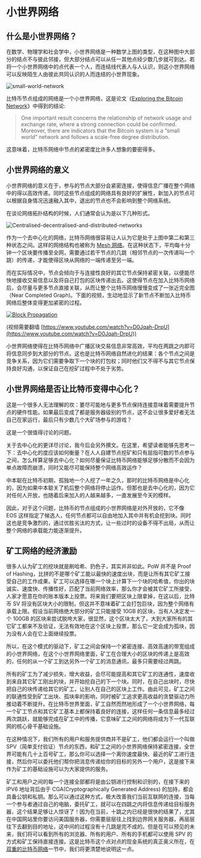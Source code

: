 # 小世界网络

## 什么是小世界网络？

在数学、物理学和社会学中，小世界网络是一种数学上图的类型，在这种图中大部分的结点不与彼此邻接，但大部分结点可以从任一其他点经少数几步就可到达。若将一个小世界网络中的点代表一个人，而连结线代表人与人认识，则这小世界网络可以反映陌生人由彼此共同认识的人而连结的小世界现象。

![small-world-network](http://i1375.photobucket.com/albums/ag455/imcoddy/bitcoin/small-world-network_zpspsjygfkn.png)

比特币节点组成的网络是一个小世界网络，这是论文《[Exploring the Bitcoin Network](https://www.researchgate.net/publication/262562539_Exploring_the_Bitcoin_Network)》中得到的结论:

> One important result concerns the relationship of network usage and exchange rate, where a strong connection could be confirmed. Moreover, there are indicators that the Bitcoin system is a “small world” network and follows a scale-free degree distribution.

这意味着，比特币网络中节点的紧密度比许多人想象的要密得多。

## 小世界网络的意义

小世界网络的意义在于，参与的节点大部分会紧密连接，使得信息广播在整个网络中的得以高效传递。同时这些节点组成的网络具有良好的扩展性，新加入的节点可以根据自身情况迅速融入其中，退出的节点也不会影响到整个网络系统。

在谈论网络拓扑结构的时候，人们通常会认为是以下几种形式。

![Centralised-decentralised-and-distributed-networks](http://i1375.photobucket.com/albums/ag455/imcoddy/bitcoin/Centralised-decentralised-and-distributed-networks-Baran-in-Barabasi-2003_zpsxnpqulzx.png)

作为一个去中心化的网络，比特币网络很容易让人认为它是处于上图中第二和第三种状态之间。这样的网络结构也被称为 [Mesh 网络](https://en.wikipedia.org/wiki/Mesh_networking)。在这种状态下，平均每十分钟一个区块要传播至全网，需要通过若干节点的几跳（相邻节点的一次传递叫一个跳）的传递，才能使得区块从网络的一端传递至另一端。

而在实际情况中，节点会倾向于与连接性良好的其它节点保持紧密关联，以便能尽快地接收交易信息以及将自己打包的区块传递出去。这使得节点在加入比特币网络后，会尽量与更多节点直接关联，从而让整个比特币网络慢慢变成了一张近完全图（Near Completed Graph)。下面的视频，生动地显示了新节点不断加入比特币网络后整体变得更加紧密的过程。

[![Block Propagation](https://img.youtube.com/vi/D0Jqah-DrpU/0.jpg)](https://www.youtube.com/watch?v=D0Jqah-DrpU)

(视频需要翻墙 [https://www.youtube.com/watch?v=D0Jqah-DrpU](https://www.youtube.com/watch?v=D0Jqah-DrpU))

小世界网络使得在比特币网络中广播区块交易信息非常高效，平均在两跳之内即可将信息同步到大部分的节点。这也是比特币网络自然进化的结果：各个节点之间是竞争关系，因为它们需要争取下一个块的打包权；同时他们又不得不与其它节点保持良好沟通，以保证自己在挖矿过程中不处于劣势。

## 小世界网络是否让比特币变得中心化？

这是一个很多人无法理解的坎：要尽可能地与更多节点保持连接意味着需要提升节点的硬件性能。如果最后变成了都是服务器级别的节点，这不会让很多爱好者无法自己在家运行，最后只有少数几个大矿场参与的游戏？

这是一个很值得讨论的问题。

关于去中心化的更详尽讨论，我今后会另外撰文。在这里，希望读者能够先思考一下：去中心化的度应该如何衡量？在人人自建节点挖矿和只有屈指可数的节点参与之间，怎么样算足够去中心化？如何尽量保证比特币网络能够足够分散而不会因为单点故障而崩溃，同时又能尽可能保持整个网络高效运作？

中本聪在比特币初期，孤独地一个人挖了一年之久，那时的比特币网络是中心化的，因为如果中本聪关了机后整个网络将停止运作。但那也是去中心化的，因为它对任何人开放，也随着后来加入的人越来越多，一直发展至今天的模样。

因此，对于这个问题，比特币的节点组成的小世界网络是对外开放的，它不像 EOS 这样指定了候选人，任何节点都可以自由地加入其中并有机会挖到块。同时这也是竞争激烈的，通过优胜劣汰的方式，让一些过时的设备不得不出局，从而让整个网络的承载能力能逐渐提升。

## 矿工网络的经济激励

很多人认为矿工的挖块就是刷哈希、扔色子，其实并非如此。PoW 并不是 Proof of Hashing，比拼的不是哪个矿工能以最快的速度出块，而是让所有其它矿工接受自己的工作成果。矿工可以选择在哪一个块上计算下一个块的哈希值，你出的块诚实、速度快、传播性好，匹配了当前网络效率，那么你才会被其它矿工所接受，人家才愿意在你的账本版本上投票。将来我们要把区块上限拿掉，在这以后，比特币 SV 将没有区块大小的限制，但这并不意味着矿工会打包巨块，因为整个网络有承载上限。假设当前网络绝大部分的矿工只能接受 10GB 的区块，当有人决定发一个 100GB 的区块来尝试脱垮大家，很显然，这个区块太大了，大到大家所有的其它矿工都来不及验证，无法有效地在这个区块上投票，那么它一定会成为孤块，因为没有人会在它上面继续投票。

所以，在这个模式的驱动下，矿工之间会保持一个紧密连接、高效高速的带宽组成的小世界网络，在这个小世界网络里面，矿工在合理大小的区块的传递上是高效的，任何的从一个矿工到达另外一个矿工的消息通讯，最多只需要经过两跳。

所有的矿工为了减少损失，增大收益，会尽可能提高和其它矿工的连通性，速度收到来自其它矿工刚出的块，并开始挖自己的下一个块。同时，在自己出块时，尽快把自己的块传递给其它的矿工，让别人在自己的区块上工作。由此可见，矿工之间的联通性受到矿工出块、孤块率的影响，同时被矿工追求更高收益的贪婪驱动力所推动着不断提升。在比特币世界里面，矿工自然而然地形成了一个小世界网络，每一个矿工节点和其它矿工基本上都保持着良好的连接，这样任何一条信息最多经过两次跳跃，就能够完成在矿工中的传播，它意味矿工之间的网络将成为下一代互联网的核心骨干基础设施。

在这种情况下，我们所有的用户和服务提供商并不是矿工，他们都会运行一个叫做 SPV（简单支付验证）节点的东西，和矿工之间的小世界网络保持紧密连接，全世界可能有几十上百号矿工，那么你可以选择一个离你速度最快、最近的矿工进行连接，然后你可以委托他们帮你把消息传递给你的目标的另外一个用户，这是接下来作为矿工的基础设施可以为大家提供的服务。

矿工和用户之间的每一个连接全部都将是由公钥进行控制和识别的，在接下来的 IPV6 地址背后由于 CGA(Cryptographically Generated Address) 的加持，都会具备公钥和私钥。那么可以通过这种方式，极大改善我们当前互联网的连接，当每一个参与者通过自己的电脑，委托矿工，就可以在四跳之内将信息传递给目标服务器，这个结果足够让人惊讶了！因为在当前，十跳之内已经是很快的结果了，尤其在中国网站里你要访问美国服务器，你需要层层往上找到边界网关服务器，再层层往下去翻到目的地址，这中间的过程没有十几跳是完不成的。但是在可以预见的未来，我们将可以看到所有的浏览器、所有的用户、所有的手机都可以使用 SPV 的方式和矿工保持直接连接。这是比特币这个点对点的现金系统的真正奥义所在，在[双重的比特币网络](../chapter-network/overlayed-bitcoin-network.md)一节中，我们将更清楚地说明这一点。
